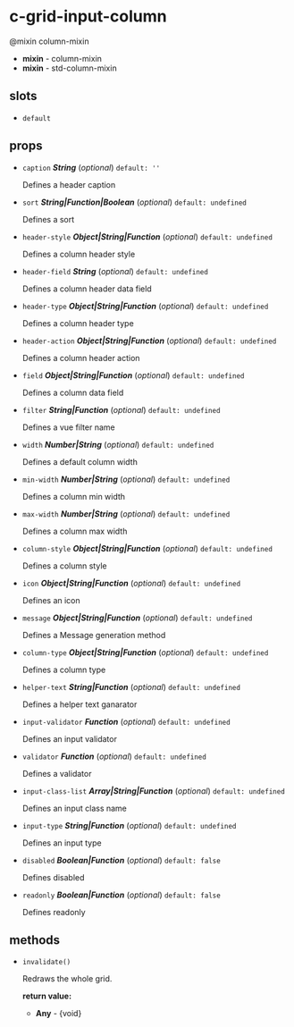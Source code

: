 # c-grid-input-column 

@mixin column-mixin 

- **mixin** - column-mixin 
- **mixin** - std-column-mixin 

## slots 

- `default` 

## props 

- `caption` ***String*** (*optional*) `default: ''` 

  Defines a header caption 

- `sort` ***String|Function|Boolean*** (*optional*) `default: undefined` 

  Defines a sort 

- `header-style` ***Object|String|Function*** (*optional*) `default: undefined` 

  Defines a column header style 

- `header-field` ***String*** (*optional*) `default: undefined` 

  Defines a column header data field 

- `header-type` ***Object|String|Function*** (*optional*) `default: undefined` 

  Defines a column header type 

- `header-action` ***Object|String|Function*** (*optional*) `default: undefined` 

  Defines a column header action 

- `field` ***Object|String|Function*** (*optional*) `default: undefined` 

  Defines a column data field 

- `filter` ***String|Function*** (*optional*) `default: undefined` 

  Defines a vue filter name 

- `width` ***Number|String*** (*optional*) `default: undefined` 

  Defines a default column width 

- `min-width` ***Number|String*** (*optional*) `default: undefined` 

  Defines a column min width 

- `max-width` ***Number|String*** (*optional*) `default: undefined` 

  Defines a column max width 

- `column-style` ***Object|String|Function*** (*optional*) `default: undefined` 

  Defines a column style 

- `icon` ***Object|String|Function*** (*optional*) `default: undefined` 

  Defines an icon 

- `message` ***Object|String|Function*** (*optional*) `default: undefined` 

  Defines a Message generation method 

- `column-type` ***Object|String|Function*** (*optional*) `default: undefined` 

  Defines a column type 

- `helper-text` ***String|Function*** (*optional*) `default: undefined` 

  Defines a helper text ganarator 

- `input-validator` ***Function*** (*optional*) `default: undefined` 

  Defines an input validator 

- `validator` ***Function*** (*optional*) `default: undefined` 

  Defines a validator 

- `input-class-list` ***Array|String|Function*** (*optional*) `default: undefined` 

  Defines an input class name 

- `input-type` ***String|Function*** (*optional*) `default: undefined` 

  Defines an input type 

- `disabled` ***Boolean|Function*** (*optional*) `default: false` 

  Defines disabled 

- `readonly` ***Boolean|Function*** (*optional*) `default: false` 

  Defines readonly 

## methods 

- `invalidate()` 

  Redraws the whole grid. 

   **return value:** 

     - **Any** - {void} 
